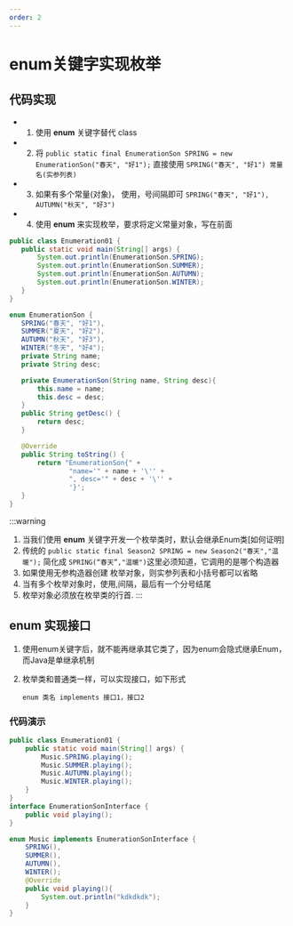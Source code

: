 ```yaml
---
order: 2
---
```


# enum关键字实现枚举

## 代码实现
 * 1. 使用 **enum** 关键字替代 class
 * 2. 将  `public static final EnumerationSon SPRING = new EnumerationSon("春天", "好1");` 直接使用 `SPRING("春天", "好1") 常量名(实参列表)`
 * 3. 如果有多个常量(对象)， 使用，号间隔即可 `SPRING("春天", "好1"), AUTUMN("秋天", "好3")`
 * 4. 使用 **enum** 来实现枚举，要求将定义常量对象，写在前面

 ```java
 public class Enumeration01 {
    public static void main(String[] args) {
        System.out.println(EnumerationSon.SPRING);
        System.out.println(EnumerationSon.SUMMER);
        System.out.println(EnumerationSon.AUTUMN);
        System.out.println(EnumerationSon.WINTER);
    }
}

enum EnumerationSon {
    SPRING("春天", "好1"),
    SUMMER("夏天", "好2"),
    AUTUMN("秋天", "好3"),
    WINTER("冬天", "好4");
    private String name;
    private String desc;

    private EnumerationSon(String name, String desc){
        this.name = name;
        this.desc = desc;
    }
    public String getDesc() {
        return desc;
    }

    @Override
    public String toString() {
        return "EnumerationSon{" +
                "name='" + name + '\'' +
                ", desc='" + desc + '\'' +
                '}';
    }
}

 ```

 :::warning
 1. 当我们使用 **enum** 关键字开发一个枚举类时，默认会继承Enum类[如何证明]
 2. 传统的 `public static final Season2 SPRING = new Season2("春天","温暖");` 简化成 `SPRING(“春天”,"温暖")`这里必须知道，它调用的是哪个构造器
 3. 如果使用无参构造器创建  枚举对象，则实参列表和小括号都可以省略
 4. 当有多个枚举对象时，使用,间隔，最后有一个分号结尾
 5. 枚举对象必须放在枚举类的行首.
 :::

 ## enum 实现接口

1. 使用enum关键字后，就不能再继承其它类了，因为enum会隐式继承Enum，而Java是单继承机制
2. 枚举类和普通类一样，可以实现接口，如下形式

    `enum 类名 implements 接口1，接口2`
### 代码演示

```java
public class Enumeration01 {
    public static void main(String[] args) {
        Music.SPRING.playing();
        Music.SUMMER.playing();
        Music.AUTUMN.playing();
        Music.WINTER.playing();
    }
}
interface EnumerationSonInterface {
    public void playing();
}

enum Music implements EnumerationSonInterface {
    SPRING(),
    SUMMER(),
    AUTUMN(),
    WINTER();
    @Override
    public void playing(){
        System.out.println("kdkdkdk");
    }
}


```